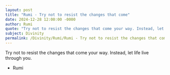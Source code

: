 ```yaml
---
layout: post
title: "Rumi - Try not to resist the changes that come"
date: 2024-12-28 12:00:00 -0000
author: Rumi
quote: "Try not to resist the changes that come your way. Instead, let life live through you."
subject: Divinity
permalink: /Divinity/Rumi/Rumi - Try not to resist the changes that come
---
```


Try not to resist the changes that come your way. Instead, let life live through you.

- Rumi
